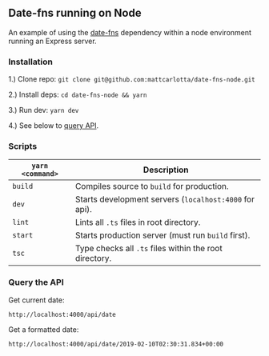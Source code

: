 ## Date-fns running on Node

An example of using the [date-fns](https://www.npmjs.com/package/date-fns) dependency within a node environment running an Express server.

### Installation

1.) Clone repo: `git clone git@github.com:mattcarlotta/date-fns-node.git`

2.) Install deps: `cd date-fns-node && yarn`

3.) Run dev: `yarn dev`

4.) See below to [query API](#query-the-api).

### Scripts

| `yarn <command>` | Description                                            |
| ---------------- | ------------------------------------------------------ |
| `build`          | Compiles source to `build` for production.             |
| `dev`            | Starts development servers (`localhost:4000` for api). |
| `lint`           | Lints all `.ts` files in root directory.               |
| `start`          | Starts production server (must run `build` first).     |
| `tsc`            | Type checks all `.ts` files within the root directory. |

### Query the API

Get current date:

```dosini
http://localhost:4000/api/date
```

Get a formatted date:

```dosini
http://localhost:4000/api/date/2019-02-10T02:30:31.834+00:00
```
